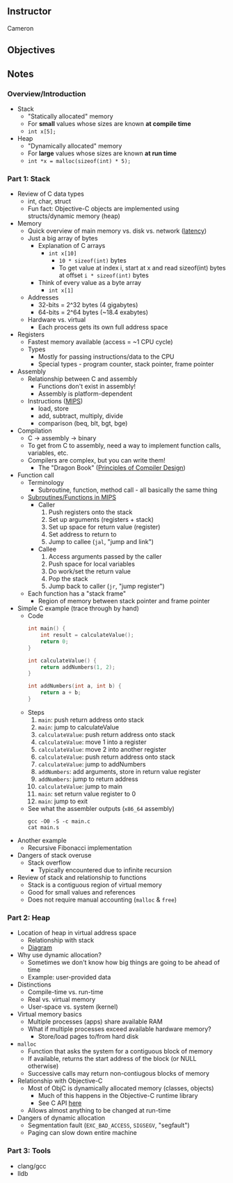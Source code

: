 ## Instructor
Cameron

## Objectives

## Notes

### Overview/Introduction

* Stack
    * "Statically allocated" memory
    * For **small** values whose sizes are known **at compile time**
    * `int x[5];`
* Heap
    * "Dynamically allocated" memory
    * For **large** values whose sizes are known **at run time**
    * `int *x = malloc(sizeof(int) * 5);`

### Part 1: Stack

* Review of C data types
    * int, char, struct
    * Fun fact: Objective-C objects are implemented using structs/dynamic memory (heap)
* Memory
    * Quick overview of main memory vs. disk vs. network ([latency](https://gist.github.com/jboner/2841832))
    * Just a big array of bytes
        * Explanation of C arrays
            * `int x[10]`
                * `10 * sizeof(int)` bytes
                * To get value at index i, start at x and read sizeof(int) bytes at offset `i * sizeof(int)` bytes
        * Think of every value as a byte array
            * `int x[1]`
    * Addresses
        * 32-bits = 2^32 bytes (4 gigabytes)
        * 64-bits = 2^64 bytes (~18.4 exabytes)
    * Hardware vs. virtual
        * Each process gets its own full address space
* Registers
    * Fastest memory available (access = ~1 CPU cycle)
    * Types
        * Mostly for passing instructions/data to the CPU
        * Special types - program counter, stack pointer, frame pointer
* Assembly
    * Relationship between C and assembly
        * Functions don't exist in assembly!
        * Assembly is platform-dependent
    * Instructions ([MIPS](http://logos.cs.uic.edu/366/notes/mips%20quick%20tutorial.htm))
        * load, store
        * add, subtract, multiply, divide
        * comparison (beq, blt, bgt, bge)
* Compilation
    * C -> assembly -> binary
    * To get from C to assembly, need a way to implement function calls, variables, etc.
    * Compilers are complex, but you can write them!
        * The "Dragon Book" ([Principles of Compiler Design](https://en.wikipedia.org/wiki/Principles_of_Compiler_Design))
* Function call
    * Terminology
        * Subroutine, function, method call - all basically the same thing
    * [Subroutines/Functions in MIPS](http://people.cs.pitt.edu/~xujie/cs447/Mips/sub.html)
        * Caller
            1. Push registers onto the stack
            1. Set up arguments (registers + stack)
            1. Set up space for return value (register)
            1. Set address to return to
            1. Jump to callee (`jal`, "jump and link")
        * Callee
            1. Access arguments passed by the caller
            1. Push space for local variables
            1. Do work/set the return value
            1. Pop the stack
            1. Jump back to caller (`jr`, "jump register")
    * Each function has a "stack frame"
        * Region of memory between stack pointer and frame pointer
* Simple C example (trace through by hand)
    * Code
        ```c
        int main() {
            int result = calculateValue();
            return 0;
        }

        int calculateValue() {
            return addNumbers(1, 2);
        }

        int addNumbers(int a, int b) {
            return a + b;
        }
        ```
    * Steps
        1. `main`: push return address onto stack
        1. `main`: jump to calculateValue
        1. `calculateValue`: push return address onto stack
        1. `calculateValue`: move 1 into a register
        1. `calculateValue`: move 2 into another register
        1. `calculateValue`: push return address onto stack
        1. `calculateValue`: jump to addNumbers
        1. `addNumbers`: add arguments, store in return value register
        1. `addNumbers`: jump to return address
        1. `calculateValue`: jump to main
        1. `main`: set return value register to 0
        1. `main`: jump to exit
    * See what the assembler outputs (`x86_64` assembly)
        ```
        gcc -O0 -S -c main.c
        cat main.s
        ```
* Another example
    * Recursive Fibonacci implementation
* Dangers of stack overuse
    * Stack overflow
        * Typically encountered due to infinite recursion
* Review of stack and relationship to functions
    * Stack is a contiguous region of virtual memory
    * Good for small values and references
    * Does not require manual accounting (`malloc` & `free`)

### Part 2: Heap

* Location of heap in virtual address space
    * Relationship with stack
    * [Diagram](http://www.bogotobogo.com/cplusplus/images/assembly/memory_diagram_stack_heap.png)
* Why use dynamic allocation?
    * Sometimes we don't know how big things are going to be ahead of time
    * Example: user-provided data
* Distinctions
    * Compile-time vs. run-time
    * Real vs. virtual memory
    * User-space vs. system (kernel)
* Virtual memory basics
    * Multiple processes (apps) share available RAM
    * What if multiple processes exceed available hardware memory?
        * Store/load pages to/from hard disk
* `malloc`
    * Function that asks the system for a contiguous block of memory
    * If available, returns the start address of the block (or NULL otherwise)
    * Successive calls may return non-contiugous blocks of memory
* Relationship with Objective-C
    * Most of ObjC is dynamically allocated memory (classes, objects)
        * Much of this happens in the Objective-C runtime library
        * See C API [here](https://developer.apple.com/library/mac/documentation/Cocoa/Reference/ObjCRuntimeRef/)
    * Allows almost anything to be changed at run-time
* Dangers of dynamic allocation
    * Segmentation fault (`EXC_BAD_ACCESS`, `SIGSEGV`, "segfault")
    * Paging can slow down entire machine

### Part 3: Tools

* clang/gcc
* lldb
